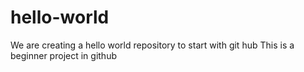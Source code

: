 # hello-world
We are creating a hello world repository to start with git hub
This is a beginner project in github
